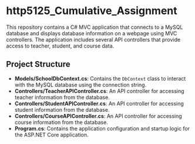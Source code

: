 # http5125_Cumulative_Assignment

This repository contains a C# MVC application that connects to a MySQL database and displays database information on a webpage using MVC controllers. The application includes several API controllers that provide access to teacher, student, and course data.

## Project Structure

- **Models/SchoolDbContext.cs**: Contains the `DbContext` class to interact with the MySQL database using the connection string.
- **Controllers/TeacherAPIController.cs**: An API controller for accessing teacher information from the database.
- **Controllers/StudentAPIController.cs**: An API controller for accessing student information from the database.
- **Controllers/CourseAPIController.cs**: An API controller for accessing course information from the database.
- **Program.cs**: Contains the application configuration and startup logic for the ASP.NET Core application.

